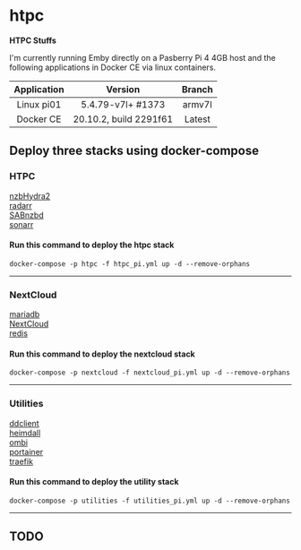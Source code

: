# htpc
**HTPC Stuffs**

I'm currently running Emby directly on a Pasberry Pi 4 4GB host and the following applications in Docker CE via linux containers.</br>

| Application | Version | Branch |
| :---: | :---: | :---: |
| Linux pi01 | 5.4.79-v7l+ #1373 | armv7l |
| Docker CE | 20.10.2, build 2291f61 | Latest |

## Deploy three stacks using docker-compose

### HTPC
[nzbHydra2](https://hub.docker.com/r/linuxserver/nzbhydra2 "NZBHydra2")</br>
[radarr](https://hub.docker.com/r/linuxserver/radarr "Radarr")</br>
[SABnzbd](https://hub.docker.com/r/linuxserver/sabnzbd "SABnzbd")</br>
[sonarr](https://hub.docker.com/r/linuxserver/sonarr "Sonarr")</br>
#### Run this command to deploy the htpc stack
`docker-compose -p htpc -f htpc_pi.yml up -d --remove-orphans`  

---

### NextCloud
[mariadb](https://hub.docker.com/_/mariadb "mariadb")</br>
[NextCloud](https://hub.docker.com/_/nextcloud "NextCloud")</br>
[redis](https://hub.docker.com/_/redis "redis")</br>
#### Run this command to deploy the nextcloud stack</br>
`docker-compose -p nextcloud -f nextcloud_pi.yml up -d --remove-orphans`</br>

---

### Utilities
[ddclient](https://hub.docker.com/r/linuxserver/ddclient "ddclient")</br>
[heimdall](https://hub.docker.com/r/linuxserver/heimdall "Heimdall")</br>
[ombi](https://hub.docker.com/r/linuxserver/ombi "Ombi")</br>
[portainer](https://hub.docker.com/r/portainer/portainer "Portainer")</br>
[traefik](https://hub.docker.com/_/traefik "Traefik")</br>
#### Run this command to deploy the utility stack</br>
`docker-compose -p utilities -f utilities_pi.yml up -d --remove-orphans`</br>

---


## TODO
